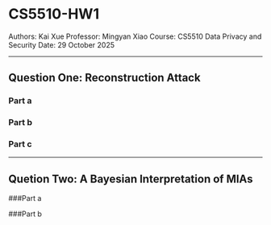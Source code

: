 # CS5510-HW1
Authors: Kai Xue
Professor: Mingyan Xiao
Course: CS5510 Data Privacy and Security
Date: 29 October 2025

---
## Question One: Reconstruction Attack

### Part a

### Part b

### Part c

---
## Quetion Two: A Bayesian Interpretation of MIAs

###Part a

###Part b
